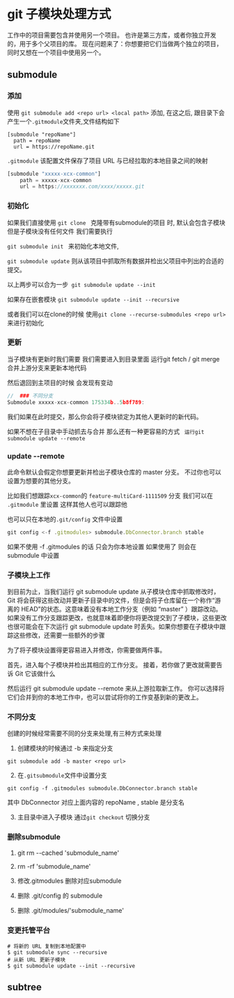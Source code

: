 # git 子模块处理方式

工作中的项目需要包含并使用另一个项目。 也许是第三方库，或者你独立开发的，用于多个父项目的库。 现在问题来了：你想要把它们当做两个独立的项目，同时又想在一个项目中使用另一个。

## submodule

### 添加

使用 `git submodule add <repo url> <local path>` 添加, 在这之后, 跟目录下会产生一个`.gitmodule`文件夹,文件结构如下

``` gitconfig
[submodule "repoName"]
  path = repoName
  url = https://repoName.git
```

`.gitmodule`  该配置文件保存了项目 URL 与已经拉取的本地目录之间的映射

``` js
[submodule "xxxxx-xcx-common"]
	path = xxxxx-xcx-common
	url = https://xxxxxxx.com/xxxx/xxxxx.git

```

### 初始化

如果我们直接使用 `git clone ` 克隆带有submodule的项目 时, 默认会包含子模块 但是子模块没有任何文件 我们需要执行

`git submodule init ` 来初始化本地文件, 

`git submodule update` 则从该项目中抓取所有数据并检出父项目中列出的合适的提交。

以上两步可以合为一步` git submodule update --init` 

如果存在嵌套模块 `git submodule update --init --recursive`

或者我们可以在clone的时候 使用`git clone --recurse-submodules <repo url>` 来进行初始化


### 更新
<!-- 问题在于 怎么感知有子模块更新 -->
当子模块有更新时我们需要 我们需要进入到目录里面 运行git fetch / git merge  合并上游分支来更新本地代码

然后退回到主项目的时候 会发现有变动 


``` js
//  ### 不同分支
Submodule xxxxx-xcx-common 175334b..5b8f789:
```

我们如果在此时提交，那么你会将子模块锁定为其他人更新时的新代码。

如果不想在子目录中手动抓去与合并 那么还有一种更容易的方式 ` 运行git submodule update --remote` 


### update --remote

此命令默认会假定你想要更新并检出子模块仓库的 master 分支。 不过你也可以设置为想要的其他分支。

比如我们想跟踪`xcx-common`的 `feature-multiCard-1111509` 分支 我们可以在 `.gitmodule` 里设置 这样其他人也可以跟踪他

也可以只在本地的`.git/config` 文件中设置 

``` js
git config <-f .gitmodules> submodule.DbConnector.branch stable
```

如果不使用 -f .gitmodules 的话 只会为你本地设置 如果使用了 则会在submodule 中设置


### 子模块上工作


到目前为止，当我们运行 git submodule update 从子模块仓库中抓取修改时， Git 将会获得这些改动并更新子目录中的文件，但是会将子仓库留在一个称作“游离的 HEAD”的状态。这意味着没有本地工作分支（例如 “master” ）跟踪改动。 如果没有工作分支跟踪更改，也就意味着即便你将更改提交到了子模块，这些更改也很可能会在下次运行 git submodule update 时丢失。如果你想要在子模块中跟踪这些修改，还需要一些额外的步骤


为了将子模块设置得更容易进入并修改，你需要做两件事。

 首先，进入每个子模块并检出其相应的工作分支。 接着，若你做了更改就需要告诉 Git 它该做什么
 
 然后运行 git submodule update --remote 来从上游拉取新工作。 你可以选择将它们合并到你的本地工作中，也可以尝试将你的工作变基到新的更改上。


### 不同分支

创建的时候经常需要不同的分支来处理,有三种方式来处理

1. 创建模块的时候通过 -b 来指定分支

```
git submodule add -b master <repo url>
```

2. 在`.gitsubmodule`文件中设置分支

```
git config -f .gitmodules submodule.DbConnector.branch stable
```

其中 DbConnector 对应上面内容的 repoName , stable 是分支名


3. 主目录中进入子模块 通过`git checkout` 切换分支


### 删除submodule

1. git rm --cached 'submodule_name'

2. rm -rf 'submodule_name'

3. 修改.gitmodules 删除对应submodule

4. 删除 .git/config 的 submodule

5. 删除 .git/modules/'submodule_name'


### 变更托管平台
```
# 将新的 URL 复制到本地配置中
$ git submodule sync --recursive
# 从新 URL 更新子模块
$ git submodule update --init --recursive
```

## subtree



